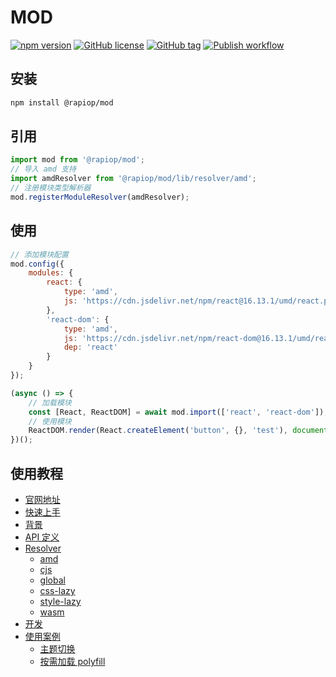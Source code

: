 # MOD

[![npm version](https://badge.fury.io/js/%40rapiop%2Fmod.svg)](https://badge.fury.io/js/%40rapiop%2Fmod)
[![GitHub license](https://img.shields.io/github/license/rapiop/mod.svg)](https://github.com/rapiop/mod/blob/master/LICENSE)
[![GitHub tag](https://img.shields.io/github/tag/rapiop/mod.svg)](https://GitHub.com/rapiop/mod/tags/)
[![Publish workflow](https://github.com/rapiop/mod/actions/workflows/npm-publish.yml/badge.svg)](https://github.com/rapiop/mod/actions/workflows/npm-publish.yml)

## 安装

```bash
npm install @rapiop/mod
```

## 引用

```js
import mod from '@rapiop/mod';
// 导入 amd 支持
import amdResolver from '@rapiop/mod/lib/resolver/amd';
// 注册模块类型解析器
mod.registerModuleResolver(amdResolver);
```

## 使用

```js
// 添加模块配置
mod.config({
    modules: {
        react: {
            type: 'amd',
            js: 'https://cdn.jsdelivr.net/npm/react@16.13.1/umd/react.production.min.js'
        },
        'react-dom': {
            type: 'amd',
            js: 'https://cdn.jsdelivr.net/npm/react-dom@16.13.1/umd/react-dom.production.min.js',
            dep: 'react'
        }
    }
});

(async () => {
    // 加载模块
    const [React, ReactDOM] = await mod.import(['react', 'react-dom']);
    // 使用模块
    ReactDOM.render(React.createElement('button', {}, 'test'), document.getElementById('app'));
})();
```

## 使用教程

-   [官网地址](https://rapiop.github.io/mod/)
-   [快速上手](https://rapiop.github.io/mod/#/quickStart)
-   [背景](https://rapiop.github.io/mod/#/background)
-   [API 定义](https://rapiop.github.io/mod/#/api)
-   [Resolver](https://rapiop.github.io/mod/#/resolver)
    -   [amd](https://rapiop.github.io/mod/#/resolver/amd)
    -   [cjs](https://rapiop.github.io/mod/#/resolver/cjs)
    -   [global](https://rapiop.github.io/mod/#/resolver/global)
    -   [css-lazy](https://rapiop.github.io/mod/#/resolver/css-lazy)
    -   [style-lazy](https://rapiop.github.io/mod/#/resolver/style-lazy)
    -   [wasm](https://rapiop.github.io/mod/#/resolver/wasm)
-   [开发](https://rapiop.github.io/mod/#/develop)
-   [使用案例](https://rapiop.github.io/mod/#/usage)
    -   [主题切换](https://rapiop.github.io/mod/#/usage/theme)
    -   [按需加载 polyfill](https://rapiop.github.io/mod/#/usage/polyfill)
